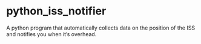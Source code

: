 # python_iss_notifier
 A python program that automatically collects data on the position of the ISS and notifies you when it’s overhead.
